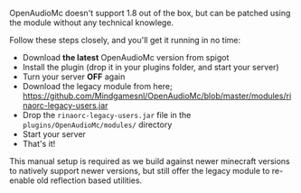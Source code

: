 [//]: # (TITLE:1.8 Support)
[//]: # (ICON:fa fa-screwdriver)
[//]: # (DESCRIPTION:Patching OpenAudioMc for Spigot 1.8)
[//]: # (TAGS:installation,1.8,old,gacy)
OpenAudioMc doesn't support 1.8 out of the box, but can be patched using the module without any technical knowlege.

Follow these steps closely, and you'll get it running in no time:
 - Download **the latest** OpenAudioMc version from spigot
 - Install the plugin (drop it in your plugins folder, and start your server)
 - Turn your server **OFF** again
 - Download the legacy module from here; https://github.com/Mindgamesnl/OpenAudioMc/blob/master/modules/rinaorc-legacy-users.jar
 - Drop the `rinaorc-legacy-users.jar` file in the `plugins/OpenAudioMc/modules/` directory
 - Start your server
 - That's it!

This manual setup is required as we build against newer minecraft versions to natively support newer versions, but still offer the legacy module to re-enable old reflection based utilities.
